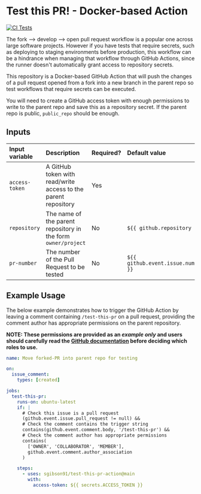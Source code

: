 # Test this PR! - Docker-based Action

[![CI Tests](https://github.com/sgibson91/test-this-pr-action/actions/workflows/ci.yml/badge.svg)](https://github.com/sgibson91/test-this-pr-action/actions/workflows/ci.yml)

The fork --> develop --> open pull request workflow is a popular one across large software projects.
However if you have tests that require secrets, such as deploying to staging environments before production, this workflow can be a hindrance when managing that workflow through GitHub Actions, since the runner doesn't automatically grant access to repository secrets.

This repository is a Docker-based GitHub Action that will push the changes of a pull request opened from a fork into a new branch in the parent repo so test workflows that require secrets can be executed.

You will need to create a GitHub access token with enough permissions to write to the parent repo and save this as a repository secret.
If the parent repo is public, `public_repo` should be enough.

## Inputs

| Input variable | Description | Required? | Default value |
| :--- | :--- | :--- | :--- |
| `access-token` | A GitHub token with read/write access to the parent repository | Yes |  |
| `repository` | The name of the parent repository in the form `owner/project` | No | `${{ github.repository }}` |
| `pr-number` | The number of the Pull Request to be tested | No | `${{ github.event.issue.number }}` |

## Example Usage

The below example demonstrates how to trigger the GitHub Action by leaving a comment containing `/test-this-pr` on a pull request, providing the comment author has appropriate permissions on the parent repository.

**NOTE: These permissions are provided as an _example only_ and users should carefully read the [GitHub documentation](https://docs.github.com/en/graphql/reference/enums#commentauthorassociation) before deciding which roles to use.**

```yaml
name: Move forked-PR into parent repo for testing

on:
  issue_comment:
    types: [created]

jobs:
  test-this-pr:
    runs-on: ubuntu-latest
    if: |
      # Check this issue is a pull request
      (github.event.issue.pull_request != null) &&
      # Check the comment contains the trigger string
      contains(github.event.comment.body, '/test-this-pr') &&
      # Check the comment author has appropriate permissions
      contains(
        ['OWNER', 'COLLABORATOR', 'MEMBER'],
        github.event.comment.author_association
      )

    steps:
      - uses: sgibson91/test-this-pr-action@main
        with:
          access-token: ${{ secrets.ACCESS_TOKEN }}
```
